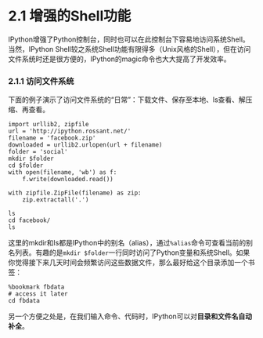 # 2.1 增强的Shell功能

IPython增强了Python控制台，同时也可以在此控制台下容易地访问系统Shell。当然，IPython Shell较之系统Shell功能有限得多（Unix风格的Shell），但在访问文件系统时还是很方便的，IPython的magic命令也大大提高了开发效率。

### 2.1.1 访问文件系统

下面的例子演示了访问文件系统的“日常”：下载文件、保存至本地、ls查看、解压缩、再查看。

```
import urllib2, zipfile
url = 'http://ipython.rossant.net/'
filename = 'facebook.zip'
downloaded = urllib2.urlopen(url + filename)
folder = 'social'
mkdir $folder
cd $folder
with open(filename, 'wb') as f:
    f.write(downloaded.read())

with zipfile.ZipFile(filename) as zip:
    zip.extractall('.')

ls
cd facebook/
ls
```

这里的mkdir和ls都是IPython中的别名（alias），通过```%alias```命令可查看当前的别名列表。有趣的是```mkdir $folder```一行同时访问了Python变量和系统Shell。如果你觉得接下来几天时间会频繁访问这些数据文件，那么最好给这个目录添加一个书签：

```
%bookmark fbdata
# access it later
cd fbdata
```

另一个方便之处是，在我们输入命令、代码时，IPython可以对**目录和文件名自动补全**。


